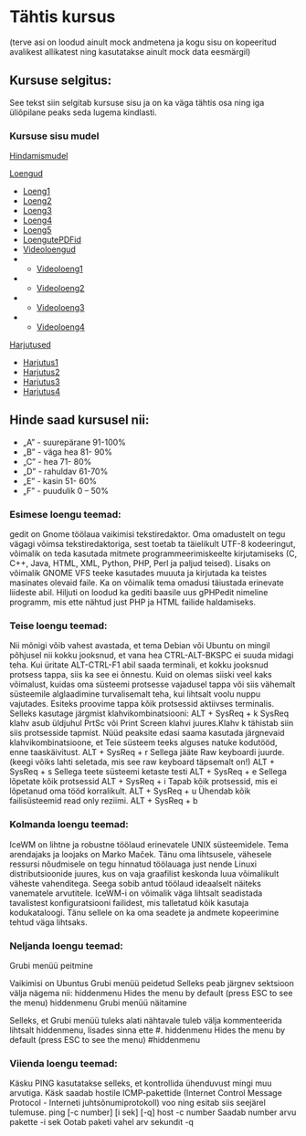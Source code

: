 # Tähtis kursus 
(terve asi on loodud ainult mock andmetena ja kogu sisu on kopeeritud avalikest allikatest ning kasutatakse ainult mock data eesmärgil)
## Kursuse selgitus:

See tekst siin selgitab kursuse sisu ja on ka väga tähtis osa ning iga üliõpilane peaks seda lugema kindlasti.

### Kursuse sisu mudel

[Hindamismudel](https://github.com/urmas-villem/MockRepo/tree/main/Hindamismudel)

[Loengud](https://github.com/urmas-villem/tluhk_MockRepo/tree/main/Loengud)
- [Loeng1](https://github.com/urmas-villem/tluhk_MockRepo/blob/main/Loengud/Loeng1/loeng.md)
- [Loeng2](https://github.com/urmas-villem/tluhk_MockRepo/blob/main/Loengud/Loeng2/loeng.md)
- [Loeng3](https://github.com/urmas-villem/tluhk_MockRepo/blob/main/Loengud/Loeng3/Loeng.md)
- [Loeng4](https://github.com/urmas-villem/tluhk_MockRepo/blob/main/Loengud/Loeng4/loeng.md)
- [Loeng5](https://github.com/urmas-villem/tluhk_MockRepo/blob/main/Loengud/Loeng5/loeng.md)
- [LoengutePDFid](https://github.com/urmas-villem/tluhk_MockRepo/blob/main/Loengud/LoengutePDFid)
- [Videoloengud](https://github.com/urmas-villem/tluhk_MockRepo/blob/main/Loengud/Video%20Loengud)
- - [Videoloeng1](https://github.com/urmas-villem/tluhk_MockRepo/blob/main/Loengud/Video%20Loengud/Videoloeng%201.md)
- - [Videoloeng2](https://github.com/urmas-villem/tluhk_MockRepo/blob/main/Loengud/Video%20Loengud/Videoloeng%202.md)
- - [Videoloeng3](https://github.com/urmas-villem/tluhk_MockRepo/blob/main/Loengud/Video%20Loengud/Videoloeng%203.md)
- - [Videoloeng4](https://github.com/urmas-villem/tluhk_MockRepo/blob/main/Loengud/Video%20Loengud/Videoloeng%204.md)

[Harjutused](https://github.com/urmas-villem/tluhk_MockRepo/tree/main/Harjutused)
- [Harjutus1](https://github.com/urmas-villem/tluhk_MockRepo/blob/main/Harjutused/Harjutus1.md)
- [Harjutus2](https://github.com/urmas-villem/tluhk_MockRepo/blob/main/Harjutused/Harjutus2.md)
- [Harjutus3](https://github.com/urmas-villem/tluhk_MockRepo/blob/main/Harjutused/Harjutus3.md)
- [Harjutus4](https://github.com/urmas-villem/tluhk_MockRepo/blob/main/Harjutused/Harjutus4.md)

## Hinde saad kursusel nii:

* „A” - suurepärane 91-100%
* „B” - väga hea 81- 90%
* „C” - hea 71- 80%
* „D” - rahuldav 61-70%
* „E” - kasin 51- 60%
* „F” - puudulik 0 – 50%

### Esimese loengu teemad:

gedit on Gnome töölaua vaikimisi tekstiredaktor. 
Oma omadustelt on tegu vägagi võimsa tekstiredaktoriga, sest toetab ta täielikult UTF-8 kodeeringut, võimalik on teda kasutada mitmete programmeerimiskeelte kirjutamiseks (C, C++, Java, HTML, XML, Python, PHP, Perl ja paljud teised). 
Lisaks on võimalik GNOME VFS teeke kasutades muuuta ja kirjutada ka teistes masinates olevaid faile. Ka on võimalik tema omadusi täiustada erinevate liideste abil. Hiljuti on loodud ka gediti baasile uus gPHPedit nimeline programm, mis ette nähtud just PHP ja HTML failide haldamiseks.

### Teise loengu teemad:

Nii mõnigi võib vahest avastada, et tema Debian või Ubuntu on mingil põhjusel nii kokku jooksnud, et vana hea CTRL-ALT-BKSPC ei suuda midagi teha. Kui üritate ALT-CTRL-F1 abil saada terminali, et kokku jooksnud protsess tappa, siis ka see ei õnnestu. Kuid on olemas siiski veel kaks võimalust, kuidas oma süsteemi protsesse vajadusel tappa või siis vähemalt süsteemile alglaadimine turvalisemalt teha, kui lihtsalt voolu nuppu vajutades.
Esiteks proovime tappa kõik protsessid aktiivses terminalis. Selleks kasutage järgmist klahvikombinatsiooni: ALT + SysReq + k
SysReq klahv asub üldjuhul PrtSc või Print Screen klahvi juures.Klahv k tähistab siin siis protsesside tapmist.
Nüüd peaksite edasi saama kasutada järgnevaid klahvikombinatsioone, et Teie süsteem teeks alguses natuke kodutööd, enne taaskäivitust.
ALT + SysReq + r
Sellega jääte Raw keyboardi juurde. (keegi võiks lahti seletada, mis see raw keyboard täpsemalt on!)
ALT + SysReq + s
Sellega teete süsteemi ketaste testi
ALT + SysReq + e
Sellega lõpetate kõik protsessid
ALT + SysReq + i
Tapab kõik protsessid, mis ei lõpetanud oma tööd korralikult.
ALT + SysReq + u
Ühendab kõik failisüsteemid read only reziimi.
ALT + SysReq + b

### Kolmanda loengu teemad:

IceWM on lihtne ja robustne töölaud erinevatele UNIX süsteemidele. Tema arendajaks ja loojaks on Marko Maček. Tänu oma lihtsusele, vähesele ressursi nõudmisele on tegu hinnatud töölauaga just nende Linuxi distributsioonide juures, kus on vaja graafilist keskonda luua võimalikult väheste vahenditega. Seega sobib antud töölaud ideaalselt näiteks vanematele arvutitele. IceWM-i on võimalik väga lihtsalt seadistada tavalistest konfiguratsiooni failidest, mis talletatud kõik kasutaja kodukataloogi. Tänu sellele on ka oma seadete ja andmete kopeerimine tehtud väga lihtsaks.

### Neljanda loengu teemad:

Grubi menüü peitmine

Vaikimisi on Ubuntus Grubi menüü peidetud Selleks peab järgnev sektsioon välja nägema nii:
hiddenmenu
Hides the menu by default (press ESC to see the menu)
hiddenmenu
Grubi menüü näitamine

Selleks, et Grubi menüü tuleks alati nähtavale tuleb välja kommenteerida lihtsalt hiddenmenu, lisades sinna ette #.
hiddenmenu
Hides the menu by default (press ESC to see the menu)
#hiddenmenu

### Viienda loengu teemad:

Käsku PING kasutatakse selleks, et kontrollida ühenduvust mingi muu arvutiga. Käsk saadab hostile ICMP-pakettide (Internet Control Message Protocol - Interneti juhtsõnumiprotokoll) voo ning esitab siis seejärel tulemuse.
ping [-c number] [i sek] [-q] host
-c number
Saadab number arvu pakette
-i sek
Ootab paketi vahel arv sekundit
-q
